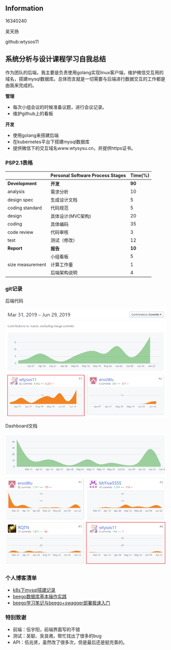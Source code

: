 ## Information

16340240

吴天扬

github:wtysos11

## 系统分析与设计课程学习自我总结

作为团队的后端，我主要是负责使用golang实现linux客户端，维护微信交互用的域名，搭建mysql数据库。总体而言就是一切需要与后端进行数据交互的工作都是由我来完成的。

**管理**

* 每次小组会议的时候准备议题，进行会议记录。
* 维护github上的看板

**开发**

* 使用golang来搭建后端
* 在kubernetes平台下搭建mysql数据库
* 提供微信下的交互域名www.wtysysu.cn，并提供https证书。

### PSP2.1表格

||Personal Software Process Stages| Time(%)|
|-|-|-|
|**Development**|**开发**|**90**|
|analysis|需求分析|10|
|design spec|生成设计文档|5|
|coding standard|代码规范|5|
|design|具体设计(MVC架构)|20|
|coding|具体编码|35|
|code review|代码审核|3|
|test|测试（修改）|12|
|**Report**|**报告**|**10**|
||小组看板|5|
|size measurement|计算工作量|1|
||后端架构说明|4|

### git记录

后端代码

![后端](https://github.com/milkymoney/Dashboard/blob/master/pic/%E5%90%8E%E7%AB%AF%E4%BB%A3%E7%A0%81.png?raw=true)

Dashboard文档

![Dashboard](https://github.com/milkymoney/Dashboard/blob/master/pic/Dashboard-wty.png?raw=true)

### 个人博客清单

* [k8s下mysql搭建记录](https://blog.csdn.net/u012837895/article/details/89917120)
* [beego数据库基本操作实践](https://blog.csdn.net/u012837895/article/details/89381187)
* [beego学习笔记与beego+swagger部署极速入门](https://blog.csdn.net/u012837895/article/details/89314318)

### 特别致谢

* 前端：伍宇阳，前端界面写的不错
* 测试：吴聪、吴良澔，帮忙找出了很多的bug
* API：伍兆贤，虽然改了很多次，但是最后还是挺完善的。
  
